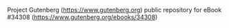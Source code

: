 Project Gutenberg (https://www.gutenberg.org) public repository for eBook #34308 (https://www.gutenberg.org/ebooks/34308)
